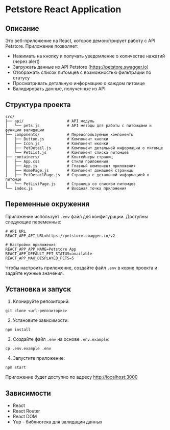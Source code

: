 # Petstore React Application

## Описание

Это веб-приложение на React, которое демонстрирует работу с API Petstore.
Приложение позволяет:

- Нажимать на кнопку и получать уведомление о количестве нажатий (через alert)
- Загружать данные из API Petstore (https://petstore.swagger.io)
- Отображать список питомцев с возможностью фильтрации по статусу
- Просматривать детальную информацию о каждом питомце
- Валидировать данные, полученные из API

## Структура проекта

```
src/
├── api/                   # API модуль
│   └── pets.js            # API методы для работы с питомцами и функции валидации
├── components/            # Переиспользуемые компоненты
│   ├── Button.js          # Компонент кнопки
│   ├── Icon.js            # Компонент иконки
│   ├── PetDetail.js       # Компонент детальной информации о питомце
│   └── PetList.js         # Компонент списка питомцев
├── containers/            # Контейнеры страниц
│   ├── App.css            # Стили приложения
│   ├── App.js             # Главный компонент приложения
│   ├── HomePage.js        # Компонент домашней страницы
│   ├── PetDetailPage.js   # Страница с детальной информацией о питомце
│   └── PetListPage.js     # Страница со списком питомцев
└── index.js               # Входная точка приложения
```

## Переменные окружения

Приложение использует `.env` файл для конфигурации. Доступны следующие переменные:

```
# API URL
REACT_APP_API_URL=https://petstore.swagger.io/v2

# Настройки приложения
REACT_APP_APP_NAME=Petstore App
REACT_APP_DEFAULT_PET_STATUS=available
REACT_APP_MAX_DISPLAYED_PETS=5
```

Чтобы настроить приложение, создайте файл `.env` в корне проекта и задайте нужные значения.

## Установка и запуск

1. Клонируйте репозиторий:

```
git clone <url-репозитория>
```

2. Установите зависимости:

```
npm install
```

3. Создайте файл `.env` на основе `.env.example`:

```
cp .env.example .env
```

4. Запустите приложение:

```
npm start
```

Приложение будет доступно по адресу [http://localhost:3000](http://localhost:3000)

## Зависимости

- React
- React Router
- React DOM
- Yup - библиотека для валидации данных

